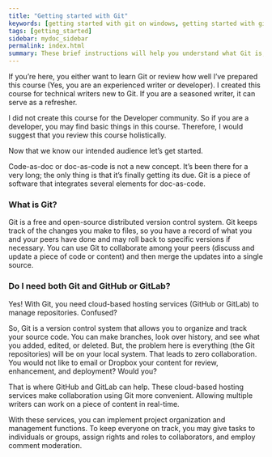 ```yaml
---
title: "Getting started with Git"
keywords: [getting started with git on windows, getting started with git command line, getting started with git bash, getting started with git and github, getting started with git and gitlab]
tags: [getting_started]
sidebar: mydoc_sidebar
permalink: index.html
summary: These brief instructions will help you understand what Git is, why technical writers might use it, and how you can quickly get started with Git.
---
```


If you’re here, you either want to learn Git or review how well I’ve prepared this course (Yes, you are an experienced writer or developer). I created this course for technical writers new to Git. If you are a seasoned writer, it can serve as a refresher.

I did not create this course for the Developer community. So if you are a developer, you may find basic things in this course. Therefore, I would suggest that you review this course holistically.

Now that we know our intended audience let’s get started.

Code-as-doc or doc-as-code is not a new concept. It’s been there for a very long; the only thing is that it’s finally getting its due. Git is a piece of software that integrates several elements for doc-as-code.

### What is Git?
Git is a free and open-source distributed version control system. Git keeps track of the changes you make to files, so you have a record of what you and your peers have done and may roll back to specific versions if necessary. You can use Git to collaborate among your peers (discuss and update a piece of code or content) and then merge the updates into a single source.

### Do I need both Git and GitHub or GitLab?
Yes!
With Git, you need cloud-based hosting services (GitHub or GitLab) to manage repositories. Confused?

So, Git is a version control system that allows you to organize and track your source code. You can make branches, look over history, and see what you added, edited, or deleted. But, the problem here is everything (the Git repositories) will be on your local system. That leads to zero collaboration. You would not like to email or Dropbox your content for review, enhancement, and deployment? Would you?

That is where GitHub and GitLab can help. These cloud-based hosting services make collaboration using Git more convenient. Allowing multiple writers can work on a piece of content in real-time.

With these services, you can implement project organization and management functions. To keep everyone on track, you may give tasks to individuals or groups, assign rights and roles to collaborators, and employ comment moderation.